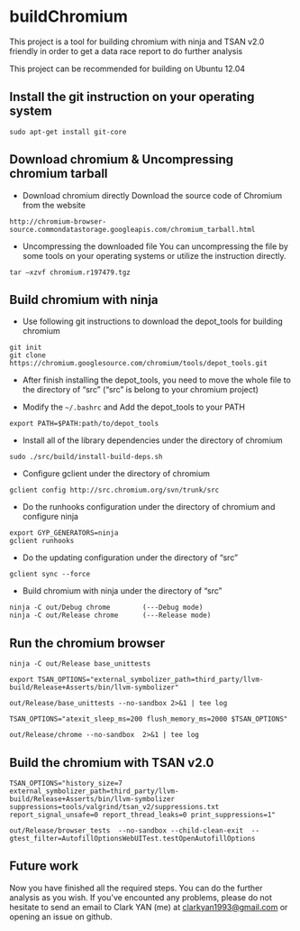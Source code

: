 # buildChromium
This project is a tool for building chromium with ninja and TSAN v2.0 friendly in order to get a data race report to do further analysis

This project can be recommended for building on Ubuntu 12.04
## Install the git instruction on your operating system
```
sudo apt-get install git-core
```

## Download chromium & Uncompressing chromium tarball
* Download chromium directly
Download the source code of Chromium from the website
```
http://chromium-browser-source.commondatastorage.googleapis.com/chromium_tarball.html
```
* Uncompressing the downloaded file
You can uncompressing the file by some tools on your operating systems or utilize the instruction directly.
```
tar –xzvf chromium.r197479.tgz
```

## Build chromium with ninja
* Use following git instructions to download the depot_tools for building chromium
```
git init
git clone https://chromium.googlesource.com/chromium/tools/depot_tools.git
```
* After finish installing the depot_tools, you need to move the whole file to the directory of “src” (“src” is belong to your chromium project)

*	Modify the ```~/.bashrc``` and Add the depot_tools to your PATH
```
export PATH=$PATH:path/to/depot_tools
```
* Install all of the library dependencies under the directory of chromium
```
sudo ./src/build/install-build-deps.sh 
```
* Configure gclient under the directory of chromium
```
gclient config http://src.chromium.org/svn/trunk/src
```
*	Do the runhooks configuration under the directory of chromium and configure ninja
```
export GYP_GENERATORS=ninja
gclient runhooks
```
*	Do the updating configuration under the directory of “src”
```
gclient sync --force
```
*	Build chromium with ninja under the directory of “src”
```
ninja -C out/Debug chrome        (---Debug mode)
ninja -C out/Release chrome      (---Release mode)
```

## Run the chromium browser
```
ninja -C out/Release base_unittests
```
```
export TSAN_OPTIONS="external_symbolizer_path=third_party/llvm-build/Release+Asserts/bin/llvm-symbolizer"
```
```
out/Release/base_unittests --no-sandbox 2>&1 | tee log
```
```
TSAN_OPTIONS="atexit_sleep_ms=200 flush_memory_ms=2000 $TSAN_OPTIONS"
```
```
out/Release/chrome --no-sandbox  2>&1 | tee log
```

## Build the chromium with TSAN v2.0
```
TSAN_OPTIONS="history_size=7 external_symbolizer_path=third_party/llvm-build/Release+Asserts/bin/llvm-symbolizer suppressions=tools/valgrind/tsan_v2/suppressions.txt report_signal_unsafe=0 report_thread_leaks=0 print_suppressions=1" 
```
```
out/Release/browser_tests  --no-sandbox --child-clean-exit  --gtest_filter=AutofillOptionsWebUITest.testOpenAutofillOptions
```

## Future work
Now you have finished all the required steps. You can do the further analysis as you wish.
If you've encounted any problems, please do not hesitate to send an email to Clark YAN (me) at clarkyan1993@gmail.com or opening an issue on github.





